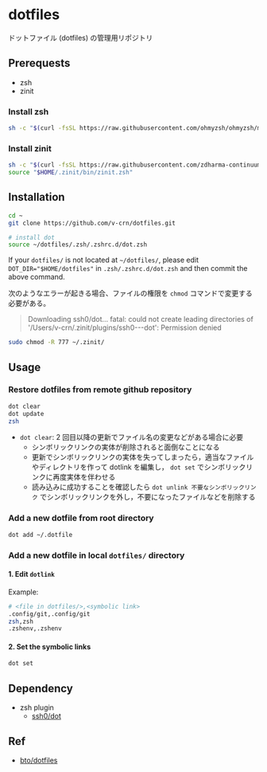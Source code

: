 # dotfiles

ドットファイル (dotfiles) の管理用リポジトリ

## Prerequests

- zsh
- zinit

### Install zsh

```sh
sh -c "$(curl -fsSL https://raw.githubusercontent.com/ohmyzsh/ohmyzsh/master/tools/install.sh)"
```

### Install zinit

```sh
sh -c "$(curl -fsSL https://raw.githubusercontent.com/zdharma-continuum/zinit/master/doc/install.sh)"
source "$HOME/.zinit/bin/zinit.zsh"
```

## Installation

```sh
cd ~
git clone https://github.com/v-crn/dotfiles.git

# install dot
source ~/dotfiles/.zsh/.zshrc.d/dot.zsh
```

If your `dotfiles/` is not located at `~/dotfiles/`, please edit `DOT_DIR="$HOME/dotfiles"` in `.zsh/.zshrc.d/dot.zsh` and then commit the above command.

次のようなエラーが起きる場合、ファイルの権限を `chmod` コマンドで変更する必要がある。

> Downloading ssh0/dot…
> fatal: could not create leading directories of '/Users/v-crn/.zinit/plugins/ssh0---dot': Permission denied

```sh
sudo chmod -R 777 ~/.zinit/
```

## Usage

### Restore dotfiles from remote github repository

```sh
dot clear
dot update
zsh
```

- `dot clear`: 2 回目以降の更新でファイル名の変更などがある場合に必要
  - シンボリックリンクの実体が削除されると面倒なことになる
  - 更新でシンボリックリンクの実体を失ってしまったら，適当なファイルやディレクトリを作って dotlink を編集し， `dot set` でシンボリックリンクに再度実体を伴わせる
  - 読み込みに成功することを確認したら `dot unlink 不要なシンボリックリンク` でシンボリックリンクを外し，不要になったファイルなどを削除する

### Add a new dotfile from root directory

```sh
dot add ~/.dotfile
```

### Add a new dotfile in local `dotfiles/` directory

#### 1. Edit `dotlink`

Example:

```sh
# <file in dotfiles/>,<symbolic link>
.config/git,.config/git
zsh,zsh
.zshenv,.zshenv
```

#### 2. Set the symbolic links

```sh
dot set
```

## Dependency

- zsh plugin
  - [ssh0/dot](https://github.com/ssh0/dot)

## Ref

- [bto/dotfiles](https://github.com/bto/dotfiles)
